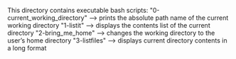 This directory contains executable bash scripts: 
"0-current_working_directory" --> prints the absolute path name of the current working directory
"1-listit" --> displays the contents list of the current directory
"2-bring_me_home" --> changes the working directory to the user’s home directory
"3-listfiles" --> displays current directory contents in a long format
